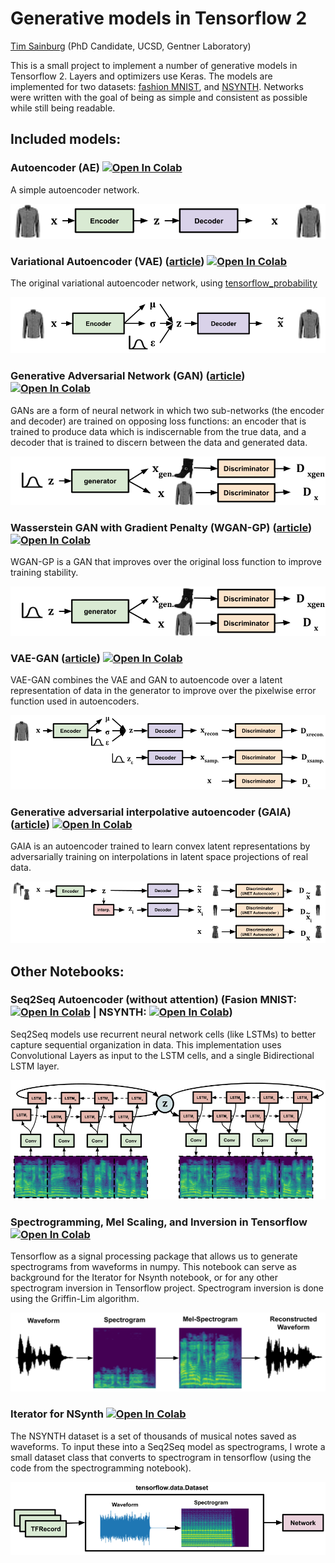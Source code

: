 Generative models in Tensorflow 2
==============================

[Tim Sainburg](https://timsainburg.com/) (PhD Candidate, UCSD, Gentner Laboratory)

This is a small project to implement a number of generative models in Tensorflow 2. Layers and optimizers use Keras. The models are implemented for two datasets: [fashion MNIST](https://github.com/zalandoresearch/fashion-mnist), and [NSYNTH](https://magenta.tensorflow.org/datasets/nsynth). Networks were written with the goal of being as simple and consistent as possible while still being readable. 

## Included models:
### Autoencoder (AE) [![Open In Colab](https://colab.research.google.com/assets/colab-badge.svg)](https://colab.research.google.com/github/timsainb/tensorflow2-generative-models/blob/master/0.0-Autoencoder-fashion-mnist.ipynb)

A simple autoencoder network.

![an autoencoder](imgs/ae.png)

### Variational Autoencoder (VAE) ([article](https://arxiv.org/abs/1312.6114)) [![Open In Colab](https://colab.research.google.com/assets/colab-badge.svg)](https://colab.research.google.com/github/timsainb/tensorflow2-generative-models/blob/master/1.0-Variational-Autoencoder-fashion-mnist.ipynb)

The original variational autoencoder network,  using [tensorflow_probability](https://github.com/tensorflow/probability)

![variational autoencoder](imgs/vae.png)

### Generative Adversarial Network (GAN) ([article](https://arxiv.org/abs/1406.2661)) [![Open In Colab](https://colab.research.google.com/assets/colab-badge.svg)](https://colab.research.google.com/github/timsainb/tensorflow2-generative-models/blob/master/2.0-GAN-fashion-mnist.ipynb)

GANs are a form of neural network in which two sub-networks (the encoder and decoder) are trained on opposing loss functions: an encoder that is trained to produce data which is indiscernable from the true data, and a decoder that is trained to discern between the data and generated data.

![gan](imgs/gan.png)

### Wasserstein GAN with Gradient Penalty (WGAN-GP) ([article](https://arxiv.org/abs/1701.07875)) [![Open In Colab](https://colab.research.google.com/assets/colab-badge.svg)](https://colab.research.google.com/github/timsainb/tensorflow2-generative-models/blob/master/3.0-WGAN-GP-fashion-mnist.ipynb)

WGAN-GP is a GAN that improves over the original loss function to improve training stability. 

![wgan gp](imgs/gan.png)

### VAE-GAN ([article](https://arxiv.org/abs/1512.09300)) [![Open In Colab](https://colab.research.google.com/assets/colab-badge.svg)](https://colab.research.google.com/github/timsainb/tensorflow2-generative-models/blob/master/6.0-VAE-GAN-fashion-mnist.ipynb)

VAE-GAN combines the VAE and GAN to autoencode over a latent representation of data in the generator to improve over the pixelwise error function used in autoencoders. 

![vae gan](imgs/vaegan.png)

### Generative adversarial interpolative autoencoder (GAIA) ([article](https://arxiv.org/abs/1807.06650)) [![Open In Colab](https://colab.research.google.com/assets/colab-badge.svg)](https://colab.research.google.com/github/timsainb/tensorflow2-generative-models/blob/master/5.0-GAIA-fashion-mnist.ipynb)

GAIA is an autoencoder trained to learn convex latent representations by adversarially training on interpolations in latent space projections of real data. 

![generative adversarial interpolative autoencoding network](imgs/gaia.png)

## Other Notebooks:

### Seq2Seq Autoencoder (without attention) (Fasion MNIST: [![Open In Colab](https://colab.research.google.com/assets/colab-badge.svg)](https://colab.research.google.com/timsainb/tensorflow2-generative-models/blob/master/6.0-VAE-GAN-fashion-mnist.ipynb) | NSYNTH: [![Open In Colab](https://colab.research.google.com/assets/colab-badge.svg)](https://colab.research.google.com/github/timsainb/tensorflow2-generative-models/blob/master/9.0-seq2seq-NSYNTH.ipynb))

Seq2Seq models use recurrent neural network cells (like LSTMs) to better capture sequential organization in data. This implementation uses Convolutional Layers as input to the LSTM cells, and a single Bidirectional LSTM layer. 

![a seq2seq bidirectional lstm in tensorflow 2.0](imgs/seq2seq.png)

### Spectrogramming, Mel Scaling, and Inversion in Tensorflow [![Open In Colab](https://colab.research.google.com/assets/colab-badge.svg)](https://colab.research.google.com/github/timsainb/tensorflow2-generative-models/blob/master/7.0-Tensorflow-spectrograms-and-inversion.ipynb)

Tensorflow as a signal processing package that allows us to generate spectrograms from waveforms in numpy. This notebook can serve as background for the Iterator for Nsynth notebook, or for any other spectrogram inversion in Tensorflow project. Spectrogram inversion is done using the Griffin-Lim algorithm. 

![spectrogram inversion in tensorflow 2.0](imgs/spectrogram-inversion.png)


### Iterator for NSynth [![Open In Colab](https://colab.research.google.com/assets/colab-badge.svg)](https://colab.research.google.com/github/timsainb/tensorflow2-generative-models/blob/master/8.0-NSYNTH-iterator.ipynb)

The NSYNTH dataset is a set of thousands of musical notes saved as waveforms. To input these into a Seq2Seq model as spectrograms, I wrote a small dataset class that converts to spectrogram in tensorflow (using the code from the spectrogramming notebook). 

![a dataset iterator for tensorflow 2.0](imgs/nsynth-dataset.png)
